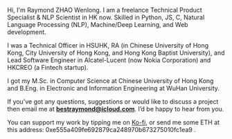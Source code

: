 Hi, I'm Raymond ZHAO Wenlong. I am a freelance Technical Product Specialist & NLP Scientist in HK now. 
Skilled in Python, JS, C, Natural Language Processing (NLP), Machine/Deep Learning, and Web development.


I was a Technical Officer in HSUHK, RA (in Chinese University of Hong Kong, City University of Hong Kong, and Hong Kong Baptist University), and Lead Software Engineer in Alcatel-Lucent (now Nokia Corporation) and HKCREO (a Fintech startup).

I got my M.Sc. in Computer Science at Chinese University of Hong Kong and B.Eng. in Electronic and Information Engineering at WuHan University.

If you’ve got any questions, suggestions or would like to discuss a project then email me at **bestraymond@icloud.com**. I’d be happy to hear from you. 

You can support my work by tipping me on [Ko-fi](https://ko-fi.com/muyun), or send me some ETH at this address: 0xe555a409fe692879ca248970b673275010fc1ea9 .
